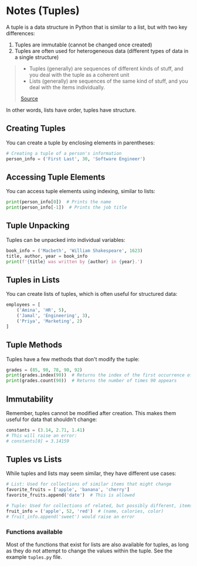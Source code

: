 # Notes (Tuples)

A tuple is a data structure in Python that is similar to a list, but with two key differences:
1. Tuples are immutable (cannot be changed once created)
2. Tuples are often used for heterogeneous data (different types of data in a single structure)

> * Tuples (generally) are sequences of different kinds of stuff, and you deal with the tuple as a coherent unit
> * Lists (generally) are sequences of the same kind of stuff, and you deal with the items individually.
> 
> [Source](http://news.e-scribe.com/397)  

In other words, lists have order, tuples have structure.

## Creating Tuples

You can create a tuple by enclosing elements in parentheses:

```python
# Creating a tuple of a person's information
person_info = ('First Last', 30, 'Software Engineer')
```

## Accessing Tuple Elements

You can access tuple elements using indexing, similar to lists:

```python
print(person_info[0])  # Prints the name
print(person_info[-1])  # Prints the job title
```

## Tuple Unpacking

Tuples can be unpacked into individual variables:

```python
book_info = ('Macbeth', 'William Shakespeare', 1623)
title, author, year = book_info
print(f'{title} was written by {author} in {year}.')
```

## Tuples in Lists

You can create lists of tuples, which is often useful for structured data:

```python
employees = [
    ('Amina', 'HR', 5),
    ('Jamal', 'Engineering', 3),
    ('Priya', 'Marketing', 2)
]
```

## Tuple Methods

Tuples have a few methods that don't modify the tuple:

```python
grades = (85, 90, 78, 90, 92)
print(grades.index(90))  # Returns the index of the first occurrence of 90
print(grades.count(90))  # Returns the number of times 90 appears
```

## Immutability

Remember, tuples cannot be modified after creation. This makes them useful for data that shouldn't change:

```python
constants = (3.14, 2.71, 1.41)
# This will raise an error:
# constants[0] = 3.14159
```

## Tuples vs Lists

While tuples and lists may seem similar, they have different use cases:

```python
# List: Used for collections of similar items that might change
favorite_fruits = ['apple', 'banana', 'cherry']
favorite_fruits.append('date')  # This is allowed

# Tuple: Used for collections of related, but possibly different, items that shouldn't change
fruit_info = ('apple', 52, 'red')  # (name, calories, color)
# fruit_info.append('sweet') would raise an error
```

### Functions available

Most of the functions that exist for lists are also available for tuples, as long as they do not attempt to change the values within the tuple.  See the example ```tuples.py``` file.
